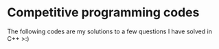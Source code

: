 # Competitive programming codes
The following codes are my solutions to a few questions I have solved in C++ >:)



